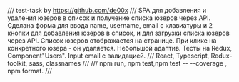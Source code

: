 /// test-task by https://github.com/de00x ///
SPA для добавления и удаления юзеров в список и получение списка юзеров через API.
Сделана форма для ввода name, username, email с клавиатуры и 2 кнопки для добавления юзеров в список, и для загрузки списка юзеров через API.
Список юзеров отображается на странице.
При клике на конкретного юзера - он удаляется.
Небольшой адаптив.
Тесты на Redux, Component"Users".
Input email с валидацией.
/// React, Typescript, Redux-toolkit, sass, classnames ///
/// npm run, npm test,npm test -- --coverage , npm format. ///
